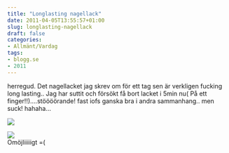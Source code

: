 ```yaml
---
title: "Longlasting nagellack"
date: 2011-04-05T13:55:57+01:00
slug: longlasting-nagellack
draft: false
categories:
- Allmänt/Vardag
tags:
- blogg.se
- 2011
---
```

herregud. Det nagellacket jag skrev om för ett tag sen är verkligen fucking long lasting.. Jag har suttit och försökt få bort lacket i 5min nu( På ett finger!!)....stöööörande! fast iofs ganska bra i andra sammanhang.. men suck! hahaha...  
  
![](/assets/images/blogg.se/dsc02515_141339317.jpg)  
  
![](https://cdn2.cdnme.se/cdn/9-1/701517/images/2011/dsc02518_141339351.jpg)  
Omöjliiiiigt =(